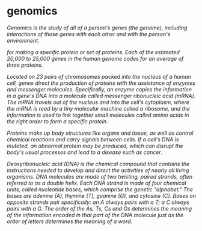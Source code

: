 # genomics
_Genomics is the study of all of a person's genes (the genome), including interactions of those genes with each other and with the person's environment_.

_for making a specific protein or set of proteins. Each of the estimated 20,000 to 25,000 genes in the human genome codes for an average of three proteins_.

_Located on 23 pairs of chromosomes packed into the nucleus of a human cell, genes direct the production of proteins with the assistance of enzymes and messenger molecules. Specifically, an enzyme copies the information in a gene's DNA into a molecule called messenger ribonucleic acid (mRNA). The mRNA travels out of the nucleus and into the cell's cytoplasm, where the mRNA is read by a tiny molecular machine called a ribosome, and the information is used to link together small molecules called amino acids in the right order to form a specific protein_.

_Proteins make up body structures like organs and tissue, as well as control chemical reactions and carry signals between cells. If a cell's DNA is mutated, an abnormal protein may be produced, which can disrupt the body's usual processes and lead to a disease such as cancer_.

_Deoxyribonucleic acid (DNA) is the chemical compound that contains the instructions needed to develop and direct the activities of nearly all living organisms. DNA molecules are made of two twisting, paired strands, often referred to as a double helix. Each DNA strand is made of four chemical units, called nucleotide bases, which comprise the genetic "alphabet." The bases are adenine (A), thymine (T), guanine (G), and cytosine (C). Bases on opposite strands pair specifically: an A always pairs with a T; a C always pairs with a G. The order of the As, Ts, Cs and Gs determines the meaning of the information encoded in that part of the DNA molecule just as the order of letters determines the meaning of a word_.
